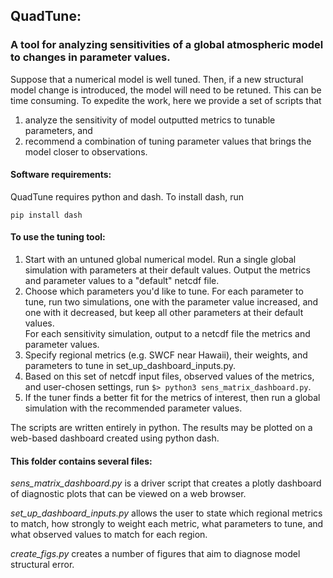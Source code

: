 ## QuadTune:
### A tool for analyzing sensitivities of a global atmospheric model to changes in parameter values.

Suppose that a numerical model is well tuned.  Then, if a new structural model change is introduced,
the model will need to be retuned.  This can be time consuming.  To expedite the work,
here we provide a set of scripts that 
1. analyze the sensitivity of model outputted metrics to tunable parameters, and
2. recommend a combination of tuning parameter values that brings the model closer to observations.

#### Software requirements:

QuadTune requires python and dash.  To install dash, run

`pip install dash`

#### To use the tuning tool:

1.  Start with an untuned global numerical model.  Run a single global simulation with parameters 
at their default values.  Output the metrics and parameter values to a "default" netcdf file.
2.  Choose which parameters you'd like to tune.  For each parameter to tune, run two simulations, 
one with the parameter value increased, and one with it decreased, 
but keep all other parameters at their default values.  
For each sensitivity simulation, output to a netcdf file the metrics and parameter values.
3.  Specify regional metrics (e.g. SWCF near Hawaii), their weights, and parameters to tune
in set_up_dashboard_inputs.py.
5.  Based on this set of netcdf input files, observed values of the metrics, 
and user-chosen settings, run `$> python3 sens_matrix_dashboard.py`.  
6.  If the tuner finds a better fit for the metrics of interest, then run a global simulation 
with the recommended parameter values.

The scripts are written entirely in python.  The results may be plotted on a web-based
dashboard created using python dash.

#### This folder contains several files:

*sens_matrix_dashboard.py* is a driver script that creates a plotly dashboard of diagnostic plots 
that can be viewed on a web browser.

*set_up_dashboard_inputs.py* allows the user to state which regional metrics to match,
how strongly to weight each metric, what parameters to tune, and what observed values
to match for each region.

*create_figs.py* creates a number of figures that aim to diagnose model structural error.

